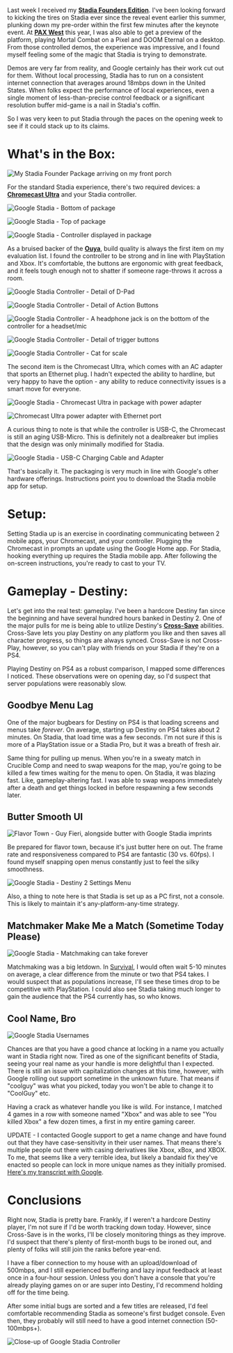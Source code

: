 Last week I received my [**Stadia Founders Edition**](https://www.engadget.com/2019/06/06/google-stadia-pro-founders-edition-price/). I've been looking forward to kicking the tires on Stadia ever since the reveal event earlier this summer, plunking down my pre-order within the first few minutes after the keynote event. At [**PAX West**](https://west.paxsite.com/) this year, I was also able to get a preview of the platform, playing Mortal Combat on a Pixel and DOOM Eternal on a desktop. From those controlled demos, the experience was impressive, and I found myself feeling some of the magic that Stadia is trying to demonstrate.

Demos are very far from reality, and Google certainly has their work cut out for them. Without local processing, Stadia has to run on a consistent internet connection that averages around 18mbps down in the United States. When folks expect the performance of local experiences, even a single moment of less-than-precise control feedback or a significant resolution buffer mid-game is a nail in Stadia's coffin.

So I was very keen to put Stadia through the paces on the opening week to see if it could stack up to its claims.

# What's in the Box:

![My Stadia Founder Package arriving on my front porch](/assets/images/stadia-initial/arrival.jpg "My Stadia Founder Package arriving on my front porch")

For the standard Stadia experience, there's two required devices: a [**Chromecast Ultra**](https://store.google.com/product/chromecast_ultra) and your Stadia controller.

![Google Stadia - Bottom of package](/assets/images/stadia-initial/packaging-a.jpg "Bottom of package")

![Google Stadia - Top of package](/assets/images/stadia-initial/packaging-b.jpg "Top of package")

![Google Stadia - Controller displayed in package](/assets/images/stadia-initial/packaging-c.jpg "Controller displayed in package")

As a bruised backer of the [**Ouya**](https://www.tomsguide.com/us/ways-ouya-console-failed,review-1881.html), build quality is always the first item on my evaluation list. I found the controller to be strong and in line with PlayStation and Xbox. It's comfortable, the buttons are ergonomic with great feedback, and it feels tough enough not to shatter if someone rage-throws it across a room.

![Google Stadia Controller - Detail of D-Pad](/assets/images/stadia-initial/controller-a.jpg "Detail of D-Pad")

![Google Stadia Controller - Detail of Action Buttons](/assets/images/stadia-initial/controller-b.jpg "Detail of Action Buttons")

![Google Stadia Controller - A headphone jack is on the bottom of the controller for a headset/mic](/assets/images/stadia-initial/controller-c.jpg "A headphone jack is on the bottom of the controller for a headset/mic")

![Google Stadia Controller - Detail of trigger buttons](/assets/images/stadia-initial/controller-d.jpg "Detail of trigger buttons")

![Google Stadia Controller - Cat for scale](/assets/images/stadia-initial/kitten-scale.jpg "Cat for scale")

The second item is the Chromecast Ultra, which comes with an AC adapter that sports an Ethernet plug. I hadn't expected the ability to hardline, but very happy to have the option - any ability to reduce connectivity issues is a smart move for everyone.

![Google Stadia - Chromecast Ultra in package with power adapter](/assets/images/stadia-initial/packaging-e.jpg "Chromecast Ultra in package with power adapter")

![Chromecast Ultra power adapter with Ethernet port](/assets/images/stadia-initial/power-cable.jpg "Chromecast Ultra power adapter with Ethernet port")

A curious thing to note is that while the controller is USB-C, the Chromecast is still an aging USB-Micro. This is definitely not a dealbreaker but implies that the design was only minimally modified for Stadia.

![Google Stadia - USB-C Charging Cable and Adapter](/assets/images/stadia-initial/packaging-d.jpg "USB-C Charging Cable and Adapter")

That's basically it. The packaging is very much in line with Google's other hardware offerings. Instructions point you to download the Stadia mobile app for setup.

# Setup:

Setting Stadia up is an exercise in coordinating communicating between 2 mobile apps, your Chromecast, and your controller. Plugging the Chromecast in prompts an update using the Google Home app. For Stadia, hooking everything up requires the Stadia mobile app. After following the on-screen instructions, you're ready to cast to your TV.

# Gameplay - Destiny:

Let's get into the real test: gameplay. I've been a hardcore Destiny fan since the beginning and have several hundred hours banked in Destiny 2. One of the major pulls for me is being able to utilize Destiny's [**Cross-Save**](https://www.bungie.net/7/en/CrossSave) abilities. Cross-Save lets you play Destiny on any platform you like and then saves all character progress, so things are always synced. Cross-Save is not Cross-Play, however, so you can't play with friends on your Stadia if they're on a PS4.

Playing Destiny on PS4 as a robust comparison, I mapped some differences I noticed. These observations were on opening day, so I'd suspect that server populations were reasonably slow.

## Goodbye Menu Lag

One of the major bugbears for Destiny on PS4 is that loading screens and menus take _forever_. On average, starting up Destiny on PS4 takes about 2 minutes. On Stadia, that load time was a few seconds. I'm not sure if this is more of a PlayStation issue or a Stadia Pro, but it was a breath of fresh air.

Same thing for pulling up menus. When you're in a sweaty match in Crucible Comp and need to swap weapons for the map, you're going to be killed a few times waiting for the menu to open. On Stadia, it was blazing fast. Like, gameplay-altering fast. I was able to swap weapons immediately after a death and get things locked in before respawning a few seconds later.

## Butter Smooth UI

![Flavor Town - Guy Fieri, alongside butter with Google Stadia imprints](/assets/images/stadia-initial/flavor-town.jpg "Guy Fieri, alongside butter with Google Stadia imprints")

Be prepared for flavor town, because it's just butter here on out. The frame rate and responsiveness compared to PS4 are fantastic (30 vs. 60fps). I found myself snapping open menus constantly just to feel the silky smoothness.

![Google Stadia - Destiny 2 Settings Menu](/assets/images/stadia-initial/settings.jpg "Destiny 2 Settings Menu on Stadia")

Also, a thing to note here is that Stadia is set up as a PC first, not a console. This is likely to maintain it's any-platform-any-time strategy.

## Matchmaker Make Me a Match (Sometime Today Please)
![Google Stadia - Matchmaking can take forever](/assets/images/stadia-initial/wait-times.jpg "Matchmaking can take forever")

Matchmaking was a big letdown. In [Survival](https://www.ign.com/articles/2017/07/25/destiny-2-introducing-the-latest-crucible-pvp-mode-survival-ign-first), I would often wait 5-10 minutes on average, a clear difference from the minute or two that PS4 takes. I would suspect that as populations increase, I'll see these times drop to be competitive with PlayStation. I could also see Stadia taking much longer to gain the audience that the PS4 currently has, so who knows.

## Cool Name, Bro

![Google Stadia Usernames](/assets/images/stadia-initial/nametag.jpg "Usernames")

Chances are that you have a good chance at locking in a name you actually want in Stadia right now. Tired as one of the significant benefits of Stadia, seeing your real name as your handle is more delightful than I expected. There is still an issue with capitalization changes at this time, however, with Google rolling out support sometime in the unknown future. That means if &quot;coolguy&quot; was what you picked, today you won't be able to change it to &quot;CoolGuy&quot; etc. 

Having a crack as whatever handle you like is wild. For instance, I matched 4 games in a row with someone named &quot;Xbox&quot; and was able to see &quot;You killed Xbox&quot; a few dozen times, a first in my entire gaming career.


UPDATE - I contacted Google support to get a name change and have found out that they have case-sensitivity in their user names. That means there's multiple people out there with casing derivatives like Xbox, xBox, and XBOX. To me, that seems like a very terrible idea, but likely a bandaid fix they've enacted so people can lock in more unique names as they initially promised. [Here's my transcript with Google](/assets/misc/stadia-initial/Stadia_Name_Change_Transcript.txt).

# Conclusions

Right now, Stadia is pretty bare. Frankly, if I weren't a hardcore Destiny player, I'm not sure if I'd be worth tracking down today. However, since Cross-Save is in the works, I'll be closely monitoring things as they improve. I'd suspect that there's plenty of first-month bugs to be ironed out, and plenty of folks will still join the ranks before year-end.

I have a fiber connection to my house with an upload/download of 500mbps, and I still experienced buffering and lazy input feedback at least once in a four-hour session. Unless you don't have a console that you're already playing games on or are super into Destiny, I'd recommend holding off for the time being.

After some initial bugs are sorted and a few titles are released, I'd feel comfortable recommending Stadia as someone's first budget console. Even then, they probably will still need to have a good internet connection (50-100mbps+).


![Close-up of Google Stadia Controller](/assets/images/stadia-initial/controller-e.jpg "Close-up of Google Stadia Controller")